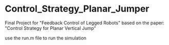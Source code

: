 # Control_Strategy_Planar_Jumper

Final Project for "Feedback Control of Legged Robots" 
based on the paper: "Control Strategy for Planar Vertical Jump"


use the run.m file to run the simulation
